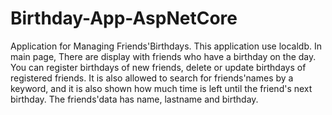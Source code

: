 # Birthday-App-AspNetCore
Application for Managing Friends'Birthdays. This application use localdb. In main page, There are display with friends who have a birthday on the day. You can register birthdays of new friends, delete or update birthdays of registered friends. It is also allowed to search for friends'names by a keyword, and it is also shown how much time is left until the friend's next birthday. The friends'data has name, lastname and birthday.
